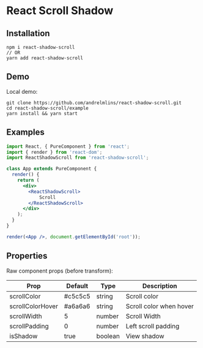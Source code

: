 # React Scroll Shadow


## Installation

```
npm i react-shadow-scroll
// OR
yarn add react-shadow-scroll
```

## Demo

Local demo:

```
git clone https://github.com/andrelmlins/react-shadow-scroll.git
cd react-shadow-scroll/example
yarn install && yarn start
```

## Examples

```jsx
import React, { PureComponent } from 'react';
import { render } from 'react-dom';
import ReactShadowScroll from 'react-shadow-scroll';

class App extends PureComponent {
  render() {
    return (
      <div>
        <ReactShadowScroll>
            Scroll
        </ReactShadowScroll>
      </div>
    );
  }
}

render(<App />, document.getElementById('root'));
```

## Properties

Raw component props (before transform):

| Prop  | Default  | Type  | Description  |
|---|---|---|---|
| scrollColor | #c5c5c5 | string | Scroll color |
| scrollColorHover | #a6a6a6 | string | Scroll color when hover |
| scrollWidth | 5 | number | Scroll Width |
| scrollPadding | 0 | number | Left scroll padding |
| isShadow | true | boolean | View shadow |